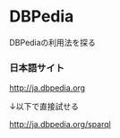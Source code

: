 # DBPedia
DBPediaの利用法を探る

### 日本語サイト
http://ja.dbpedia.org

↓以下で直接試せる

http://ja.dbpedia.org/sparql
